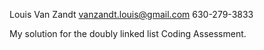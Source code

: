 Louis Van Zandt
vanzandt.louis@gmail.com
630-279-3833

My solution for the doubly linked list Coding Assessment.

